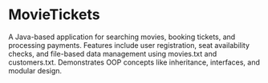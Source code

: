 # MovieTickets
A Java-based application for searching movies, booking tickets, and processing payments. Features include user registration, seat availability checks, and file-based data management using movies.txt and customers.txt. Demonstrates OOP concepts like inheritance, interfaces, and modular design.
